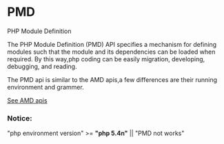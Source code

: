 PMD
===

PHP Module Definition

The PHP Module Definition (PMD) API specifies a mechanism for defining modules such that the module and its dependencies can be loaded when required. By this way,php coding can be easily migration, developing, debugging, and reading.

The PMD api is similar to the AMD apis,a few differences are their running environment and grammer.

<a href=https://github.com/amdjs/amdjs-api/wiki/AMD>See AMD apis</a>

<h3>Notice:</h3>
"php environment version" >= <b>"php 5.4n"</b> || "PMD not works"
